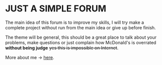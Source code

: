 # JUST A SIMPLE FORUM

The main idea of this forum is to improve my skills, I will try make a complete project without run from the main idea or give up before finish.

The theme will be general, this should be a great place to talk about your problems, make questions or just complain how McDonald's is overrated **without being judge** ~~yes this is impossible on Internet~~.



More about me -> [here](https://www.youtube.com/watch?v=dQw4w9WgXcQ).